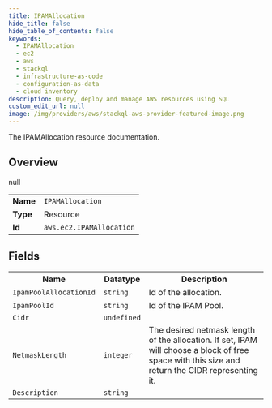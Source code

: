 ```yaml
---
title: IPAMAllocation
hide_title: false
hide_table_of_contents: false
keywords:
  - IPAMAllocation
  - ec2
  - aws
  - stackql
  - infrastructure-as-code
  - configuration-as-data
  - cloud inventory
description: Query, deploy and manage AWS resources using SQL
custom_edit_url: null
image: /img/providers/aws/stackql-aws-provider-featured-image.png
---
```

The IPAMAllocation resource documentation.

## Overview
<table><tbody>
<tr><td><b>Name</b></td><td><code>IPAMAllocation</code></td></tr>
<tr><td><b>Type</b></td><td>Resource</td></tr>
null
<tr><td><b>Id</b></td><td><code>aws.ec2.IPAMAllocation</code></td></tr>
</tbody></table>

## Fields
<table><tbody>
<tr><th>Name</th><th>Datatype</th><th>Description</th></tr>
<tr><td><code>IpamPoolAllocationId</code></td><td><code>string</code></td><td>Id of the allocation.</td></tr><tr><td><code>IpamPoolId</code></td><td><code>string</code></td><td>Id of the IPAM Pool.</td></tr><tr><td><code>Cidr</code></td><td><code>undefined</code></td><td></td></tr><tr><td><code>NetmaskLength</code></td><td><code>integer</code></td><td>The desired netmask length of the allocation. If set, IPAM will choose a block of free space with this size and return the CIDR representing it.</td></tr><tr><td><code>Description</code></td><td><code>string</code></td><td></td></tr>
</tbody></table>